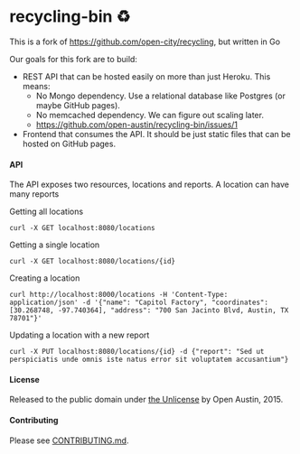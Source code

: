 # recycling-bin :recycle:

This is a fork of https://github.com/open-city/recycling, but written in Go

Our goals for this fork are to build:

- REST API that can be hosted easily on more than just Heroku. This means:
  - No Mongo dependency. Use a relational database like Postgres (or maybe GitHub pages).
  - No memcached dependency. We can figure out scaling later.
  - https://github.com/open-austin/recycling-bin/issues/1
- Frontend that consumes the API. It should be just static files that can be hosted on GitHub pages.

#### API

The API exposes two resources, locations and reports. A location can have many reports

Getting all locations

```
curl -X GET localhost:8080/locations
```

Getting a single location

```
curl -X GET localhost:8080/locations/{id}
```

Creating a location

```
curl http://localhost:8000/locations -H 'Content-Type: application/json' -d '{"name": "Capitol Factory", "coordinates": [30.268748, -97.740364], "address": "700 San Jacinto Blvd, Austin, TX 78701"}'
```

Updating a location with a new report

```
curl -X PUT localhost:8080/locations/{id} -d {"report": "Sed ut perspiciatis unde omnis iste natus error sit voluptatem accusantium"}
```

#### License

Released to the public domain under [the Unlicense](http://unlicense.org/) by Open Austin, 2015.

#### Contributing

Please see [CONTRIBUTING.md](CONTRIBUTING.md).
